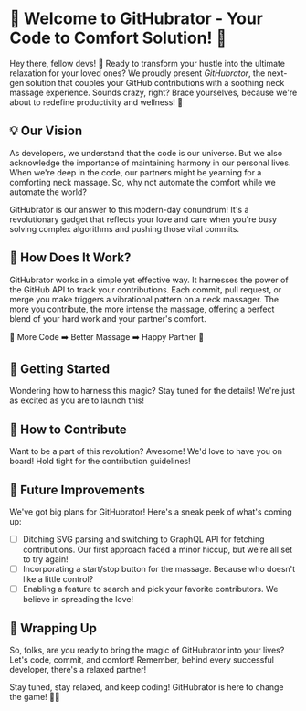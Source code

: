 # 🚀 Welcome to GitHubrator - Your Code to Comfort Solution! 🚀

Hey there, fellow devs! 👋 Ready to transform your hustle into the ultimate relaxation for your loved ones? We proudly present *GitHubrator*, the next-gen solution that couples your GitHub contributions with a soothing neck massage experience. Sounds crazy, right? Brace yourselves, because we're about to redefine productivity and wellness! 🎉

## 💡 Our Vision

As developers, we understand that the code is our universe. But we also acknowledge the importance of maintaining harmony in our personal lives. When we're deep in the code, our partners might be yearning for a comforting neck massage. So, why not automate the comfort while we automate the world?

GitHubrator is our answer to this modern-day conundrum! It's a revolutionary gadget that reflects your love and care when you're busy solving complex algorithms and pushing those vital commits. 

## 🧩 How Does It Work?

GitHubrator works in a simple yet effective way. It harnesses the power of the GitHub API to track your contributions. Each commit, pull request, or merge you make triggers a vibrational pattern on a neck massager. The more you contribute, the more intense the massage, offering a perfect blend of your hard work and your partner's comfort. 

🚀 More Code ➡️ Better Massage ➡️ Happy Partner 🚀

## 🏁 Getting Started

Wondering how to harness this magic? Stay tuned for the details! We're just as excited as you are to launch this!

## 🤝 How to Contribute 

Want to be a part of this revolution? Awesome! We'd love to have you on board! Hold tight for the contribution guidelines!

## 🔮 Future Improvements

We've got big plans for GitHubrator! Here's a sneak peek of what's coming up:

- [ ] Ditching SVG parsing and switching to GraphQL API for fetching contributions. Our first approach faced a minor hiccup, but we're all set to try again!
- [ ] Incorporating a start/stop button for the massage. Because who doesn't like a little control?
- [ ] Enabling a feature to search and pick your favorite contributors. We believe in spreading the love!

## 🙌 Wrapping Up

So, folks, are you ready to bring the magic of GitHubrator into your lives? Let's code, commit, and comfort! Remember, behind every successful developer, there's a relaxed partner! 

Stay tuned, stay relaxed, and keep coding! GitHubrator is here to change the game! 🚀💖
